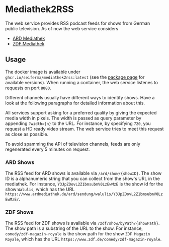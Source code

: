 # Mediathek2RSS

The web service provides RSS podcast feeds for shows from German public television. As of now the web service considers
* [ARD Mediathek](https://www.ardmediathek.de)
* [ZDF Mediathek](https://www.zdf.de)

## Usage
The docker image is available under `ghcr.io/seiferma/mediathek2rss:latest` (see the [package page](https://github.com/users/seiferma/packages/container/package/mediathek2rss) for available versions). When running a container, the web service listenes to requests on port `8080`.

Different channels usually have different ways to identify shows. Have a look at the following paragraphs for detailed information about this.

All services support asking for a preferred quality by giving the expected media width in pixels. The width is passed as query parameter by appending `?width={n}` to the URL. For instance, by specifying `720`, you request a HD ready video stream. The web service tries to meet this request as close as possible.

To avoid spamming the API of television channels, feeds are only regenerated every 5 minutes on request.

### ARD Shows
The RSS feed for ARD shows is available via `/ard/show/{showID}`. The show ID is a alphanumeric string that you can collect from the show's URL in the mediathek. For instance, `Y3JpZDovL2Z1bmsubmV0LzEwMzE` is the show id for the show `Walulis`, which has the URL `https://www.ardmediathek.de/ard/sendung/walulis/Y3JpZDovL2Z1bmsubmV0LzEwMzE/`. 

### ZDF Shows
The RSS feed for ZDF shows is available via `/zdf/show/byPath/{showPath}`. The show path is a substring of the URL to the show. For instance, `comedy/zdf-magazin-royale` is the show path for the show `ZDF Magazin Royale`, which has the URL `https://www.zdf.de/comedy/zdf-magazin-royale`.